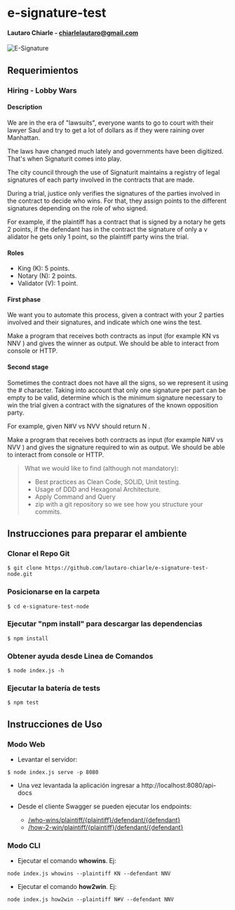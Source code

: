 # e-signature-test
#### Lautaro Chiarle - chiarlelautaro@gmail.com

![E-Signature](https://lh3.googleusercontent.com/proxy/1wuMg7y2rwQgkHMPT-WVrjoVaTRdsDSeNX_qbqEr2lw5StSk_mKeQ83JS8jdoMhFv3F1CL5PmKFkfKxinGWnkLH5RtWU4cOtJWxDGtTUnLMlWYKuut16PvfCHSg0Gw)

## Requerimientos

### Hiring - Lobby Wars
#### Description

We are in the era of "lawsuits", everyone wants to go to court with their lawyer Saul and try to get a lot of dollars as if they were raining over Manhattan.

The laws have changed much lately and governments have been digitized. That's when Signaturit comes into play. 

The city council through the use of Signaturit maintains a registry of legal signatures of each party involved in the contracts that are made. 

During a trial, justice only verifies the signatures of the parties involved in the contract to decide who wins. For that, they assign points to the different signatures depending on the role of who signed. 

For example, if the plaintiff has a contract that is signed by a notary he gets 2 points, if the defendant has in the contract the signature of only a v
alidator he gets only 1 point, so the plaintiff party wins the trial.

#### Roles
- King (K): 5 points.
- Notary (N): 2 points.
- Validator (V): 1 point.

#### First phase

We want you to automate this process, given a contract with your 2 parties involved and their signatures, and indicate which one wins the test.

Make a program that receives both contracts as input (for example KN vs NNV ) and gives the winner as output. We should be able to interact from console or HTTP.

#### Second stage
Sometimes the contract does not have all the signs, so we represent it using the # character. Taking into account that only one signature per part can be empty to be valid, determine which is the minimum signature necessary to win the trial given a contract with the signatures of the known opposition party.

For example, given N#V vs NVV should return N .

Make a program that receives both contracts as input (for example N#V vs NVV ) and gives the signature required to win as output. We should be able to interact from console or HTTP.

> What we would like to find (although not mandatory):
> - Best practices as Clean Code, SOLID, Unit testing.
> - Usage of DDD and Hexagonal Architecture.
> - Apply Command and Query
> - zip with a git repository so we see how you structure your commits.

## Instrucciones para preparar el ambiente

### Clonar el Repo Git

```$ git clone https://github.com/lautaro-chiarle/e-signature-test-node.git```

### Posicionarse en la carpeta
```$ cd e-signature-test-node```

### Ejecutar "npm install" para descargar las dependencias
```$ npm install ```

### Obtener ayuda desde Linea de Comandos
```$ node index.js -h```

### Ejecutar la batería de tests
```$ npm test```




## Instrucciones de Uso

### Modo Web

-  Levantar el servidor:

```$ node index.js serve -p 8080```

- Una vez levantada la aplicación ingresar a http://localhost:8080/api-docs

- Desde el cliente Swagger se pueden ejecutar los endpoints:
    - [/who-wins/plaintiff/{plaintiff}/defendant/{defendant}](http://localhost:8080/api-docs#/Operations/get_who_wins_plaintiff__plaintiff__defendant__defendant_)
    - [/how-2-win/plaintiff/{plaintiff}/defendant/{defendant}](http://localhost:8080/api-docs#/Operations/get_how_2_win_plaintiff__plaintiff__defendant__defendant_)


### Modo CLI

- Ejecutar el comando **whowins**. Ej:

```node index.js whowins --plaintiff KN --defendant NNV```

- Ejecutar el comando **how2win**. Ej:

```node index.js how2win --plaintiff N#V --defendant NNV```